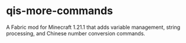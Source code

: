 # qis-more-commands
A Fabric mod for Minecraft 1.21.1 that adds variable management, string processing, and Chinese number conversion commands.

